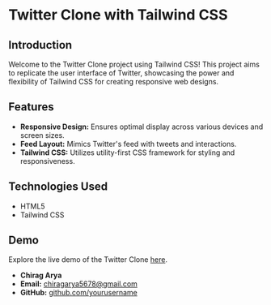 # Twitter Clone with Tailwind CSS

## Introduction
Welcome to the Twitter Clone project using Tailwind CSS! This project aims to replicate the user interface of Twitter, showcasing the power and flexibility of Tailwind CSS for creating responsive web designs.

## Features
- **Responsive Design:** Ensures optimal display across various devices and screen sizes.
- **Feed Layout:** Mimics Twitter's feed with tweets  and interactions.
- **Tailwind CSS:** Utilizes utility-first CSS framework for styling and responsiveness.

## Technologies Used
- HTML5
- Tailwind CSS

## Demo
Explore the live demo of the Twitter Clone [here](https://www.linkedin.com/posts/chirag-a-79382a302_webdevelopment-frontenddevelopment-html-activity-7199629816805883904-PhjN?utm_source=share&utm_medium=member_desktop).

- **Chirag Arya**
- **Email:** chiragarya5678@gmail.com
- **GitHub:** [github.com/yourusername](https://github.com/chiragarya67)

